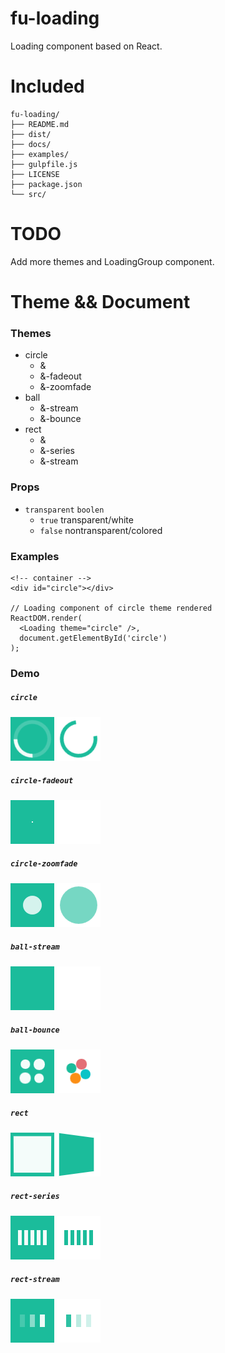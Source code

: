 # fu-loading
Loading component based on React.

# Included
```
fu-loading/
├── README.md
├── dist/
├── docs/
├── examples/
├── gulpfile.js
├── LICENSE
├── package.json
└── src/
```

# TODO
Add more themes and LoadingGroup component.

# Theme && Document

### Themes
- circle
  - &
  - &-fadeout
  - &-zoomfade
- ball
  - &-stream
  - &-bounce
- rect
  - &
  - &-series
  - &-stream

### Props
- `transparent`  `boolen`
  - `true`  transparent/white
  - `false`  nontransparent/colored

### Examples
```
<!-- container -->
<div id="circle"></div>

// Loading component of circle theme rendered
ReactDOM.render(
  <Loading theme="circle" />,
  document.getElementById('circle')
);

```

### Demo

##### `circle`
![circle-trans](./docs/img/circle-trans.gif)
![circle](./docs/img/circle.gif)

##### `circle-fadeout`
![circle-fadeout-trans](./docs/img/circle-fadeout-trans.gif)
![circle-fadeout](./docs/img/circle-fadeout.gif)

##### `circle-zoomfade`
![circle-zoomfade-trans](./docs/img/circle-zoomfade-trans.gif)
![circle-zoomfade](./docs/img/circle-zoomfade.gif)

##### `ball-stream`
![ball-stream-trans](./docs/img/ball-stream-trans.gif)
![ball-stream](./docs/img/ball-stream.gif)

##### `ball-bounce`
![ball-bounce-trans](./docs/img/ball-bounce-trans.gif)
![ball-bounce](./docs/img/ball-bounce.gif)

##### `rect`
![rect-trans](./docs/img/rect-trans.gif)
![rect](./docs/img/rect.gif)

##### `rect-series`
![rect-series-trans](./docs/img/rect-series-trans.gif)
![rect-series](./docs/img/rect-series.gif)

##### `rect-stream`
![rect-stream-trans](./docs/img/rect-stream-trans.gif)
![rect-stream](./docs/img/rect-stream.gif)
